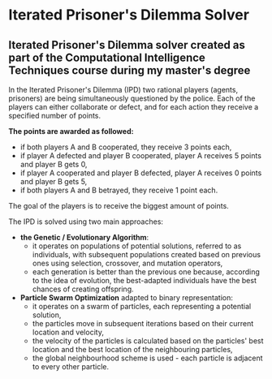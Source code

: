# Iterated Prisoner's Dilemma Solver
Iterated Prisoner's Dilemma solver created as part of the Computational Intelligence Techniques course during my master's degree
-
In the Iterated Prisoner's Dilemma (IPD) two rational players (agents, prisoners) are being simultaneously questioned by the police. Each of the players can either collaborate or defect, and for each action they receive a specified number of points.

**The points are awarded as followed:**
- if both players A and B cooperated, they receive 3 points each,
- if player A defected and player B cooperated, player A receives 5 points and player B gets 0,
- if player A cooperated and player B defected, player A receives 0 points and player B gets 5,
- if both players A and B betrayed, they receive 1 point each.

The goal of the players is to receive the biggest amount of points.

The IPD is solved using two main approaches:
- **the Genetic / Evolutionary Algorithm**:
  - it operates on populations of potential solutions, referred to as individuals, with subsequent populations created based on previous ones using selection, crossover, and mutation operators,
  - each generation is better than the previous one because, according to the idea of evolution, the best-adapted individuals have the best chances of creating offspring.
- **Particle Swarm Optimization** adapted to binary representation:
  - it operates on a swarm of particles, each representing a potential solution,
  - the particles move in subsequent iterations based on their current location and velocity,
  - the velocity of the particles is calculated based on the particles' best location and the best location of the neighbouring particles,
  - the global neighbourhood scheme is used - each particle is adjacent to every other particle.
